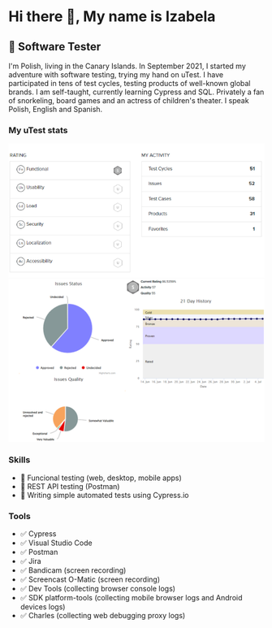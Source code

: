 # Hi there 👋, My name is Izabela
## 🔎 Software Tester
I'm Polish, living in the Canary Islands. In September 2021, I started my adventure with software testing, trying my hand on uTest. I have participated in tens of test cycles, testing products of well-known global brands. I am self-taught, currently learning Cypress and SQL. Privately a fan of snorkeling, board games and an actress of children's theater. I speak Polish, English and Spanish.

### My uTest stats

<img src= "https://github.com/Bugirl/Bugirl/blob/main/1.png" width="600"/>
<img src= "https://github.com/Bugirl/Bugirl/blob/main/2.png" width="600"/>

### Skills
* 🐞 Funcional testing (web, desktop, mobile apps)
* 🚀 REST API testing (Postman)
* 🤖 Writing simple automated tests using Cypress.io

### Tools
* ✅ Cypress
* ✅ Visual Studio Code
* ✅ Postman
* ✅ Jira
* ✅ Bandicam (screen recording)
* ✅ Screencast O-Matic (screen recording)
* ✅ Dev Tools (collecting browser console logs)
* ✅ SDK platform-tools (collecting mobile browser logs and Android devices logs)
* ✅ Charles (collecting web debugging proxy logs)






